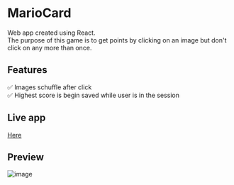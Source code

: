 # MarioCard
Web app created using React. <br/>
The purpose of this game is to get points by clicking on an image but don't click on any more than once.

## Features

✅ Images schuffle after click <br/>
✅ Highest score is begin saved while user is in the session <br/>

 

## Live app

<a href = "https://fufako.github.io/react-memory-app/"/> Here </a>

## Preview

![image](https://user-images.githubusercontent.com/98167497/193291034-4ea56add-0d7e-45de-8eae-30e85d3cefc4.png)

